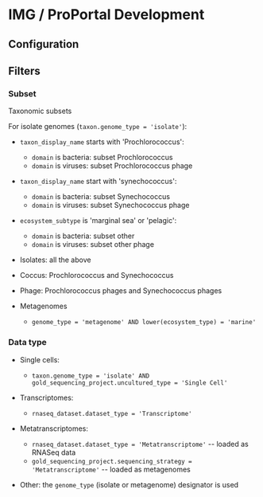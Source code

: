 # IMG / ProPortal Development #

## Configuration ##





## Filters ##


### Subset ###

Taxonomic subsets

For isolate genomes (`taxon.genome_type = 'isolate'`):

* `taxon_display_name` starts with 'Prochlorococcus':
  * `domain` is bacteria: subset Prochlorococcus
  * `domain` is viruses: subset Prochlorococcus phage

* `taxon_display_name` start with 'synechococcus':
  * `domain` is bacteria: subset Synechococcus
  * `domain` is viruses: subset Synechococcus phage

* `ecosystem_subtype` is 'marginal sea' or 'pelagic':
  * `domain` is bacteria: subset other
  * `domain` is viruses: subset other phage


* Isolates: all the above

* Coccus: Prochlorococcus and Synechococcus

* Phage: Prochlorococcus phages and Synechococcus phages

* Metagenomes
  * `genome_type = 'metagenome' AND lower(ecosystem_type) = 'marine'`


### Data type ###

* Single cells:

  * `taxon.genome_type = 'isolate' AND gold_sequencing_project.uncultured_type = 'Single Cell'`

* Transcriptomes:

  * `rnaseq_dataset.dataset_type = 'Transcriptome'`

* Metatranscriptomes:

  * `rnaseq_dataset.dataset_type = 'Metatranscriptome'` -- loaded as RNASeq data
  * `gold_sequencing_project.sequencing_strategy = 'Metatranscriptome'` -- loaded as metagenomes

* Other: the `genome_type` (isolate or metagenome) designator is used

